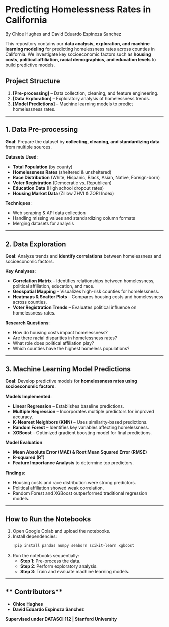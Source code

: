 # **Predicting Homelessness Rates in California**  
By Chloe Hughes and David Eduardo Espinoza Sanchez

This repository contains our **data analysis, exploration, and machine learning modeling** for predicting homelessness rates across counties in California. We investigate key socioeconomic factors such as **housing costs, political affiliation, racial demographics, and education levels** to build predictive models.

## **Project Structure**
1. **[Pre-processing]** – Data collection, cleaning, and feature engineering.
2. **[Data Exploration]** – Exploratory analysis of homelessness trends.
3. **[Model Predictions]** – Machine learning models to predict homelessness rates.

---

## **1. Data Pre-processing**
**Goal**: Prepare the dataset by **collecting, cleaning, and standardizing data** from multiple sources.

**Datasets Used**:
- **Total Population** (by county)
- **Homelessness Rates** (sheltered & unsheltered)
- **Race Distribution** (White, Hispanic, Black, Asian, Native, Foreign-born)
- **Voter Registration** (Democratic vs. Republican)
- **Education Data** (High school dropout rates)
- **Housing Market Data** (Zillow ZHVI & ZORI Index)

**Techniques**:
- Web scraping & API data collection
- Handling missing values and standardizing column formats
- Merging datasets for analysis

---

## **2. Data Exploration**
 **Goal**: Analyze trends and **identify correlations** between homelessness and socioeconomic factors.

**Key Analyses**:
- **Correlation Matrix** – Identifies relationships between homelessness, political affiliation, education, and race.
- **Geospatial Mapping** – Visualizes high-risk counties for homelessness.
- **Heatmaps & Scatter Plots** – Compares housing costs and homelessness across counties.
- **Voter Registration Trends** – Evaluates political influence on homelessness rates.

**Research Questions**:
- How do housing costs impact homelessness?
- Are there racial disparities in homelessness rates?
- What role does political affiliation play?
- Which counties have the highest homeless populations?

---

## **3. Machine Learning Model Predictions**
**Goal**: Develop predictive models for **homelessness rates using socioeconomic factors**.

**Models Implemented**:
- **Linear Regression** – Establishes baseline predictions.
- **Multiple Regression** – Incorporates multiple predictors for improved accuracy.
- **K-Nearest Neighbors (KNN)** – Uses similarity-based predictions.
- **Random Forest** – Identifies key variables affecting homelessness.
- **XGBoost** – Optimized gradient boosting model for final predictions.

**Model Evaluation**:
- **Mean Absolute Error (MAE) & Root Mean Squared Error (RMSE)**
- **R-squared (R²)**
- **Feature Importance Analysis** to determine top predictors.

**Findings**:
- Housing costs and race distribution were strong predictors.
- Political affiliation showed weak correlation.
- Random Forest and XGBoost outperformed traditional regression models.

---

## **How to Run the Notebooks**
1. Open Google Colab and upload the notebooks.
2. Install dependencies:
   ```bash
   !pip install pandas numpy seaborn scikit-learn xgboost
   ```
3. Run the notebooks sequentially:
   - **Step 1**: Pre-process the data.
   - **Step 2**: Perform exploratory analysis.
   - **Step 3**: Train and evaluate machine learning models.

---

## ** Contributors**
- **Chloe Hughes**
- **David Eduardo Espinoza Sanchez**

**Supervised under DATASCI 112 | Stanford University**
